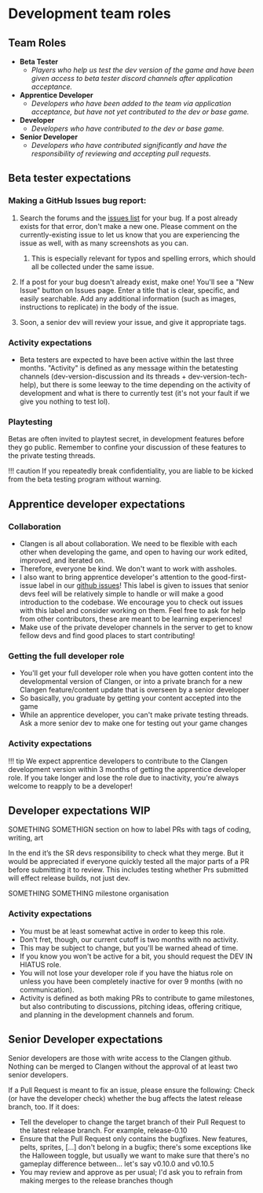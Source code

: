 # Development team roles

## Team Roles
- **Beta Tester**
    - _Players who help us test the dev version of the game and have been given access to beta tester discord channels after application acceptance._
- **Apprentice Developer**
    - _Developers who have been added to the team via application acceptance, but have not yet contributed to the dev or base game._
- **Developer**
    - _Developers who have contributed to the dev or base game._
- **Senior Developer**
    - _Developers who have contributed significantly and have the responsibility of reviewing and accepting pull requests._

## Beta tester expectations

### Making a GitHub Issues bug report: 
1. Search the forums and the [issues list](https://github.com/ClanGenOfficial/clangen/issues) for your bug. If a post already exists for that error, don't make a new one. Please comment on the currently-existing issue to let us know that you are experiencing the issue as well, with as many screenshots as you can. 
    1. This is especially relevant for typos and spelling errors, which should all be collected under the same issue.

2.  If a post for your bug doesn't already exist, make one! You'll see a "New Issue" button on Issues page. Enter a title that is clear, specific, and easily searchable. Add any additional information (such as images, instructions to replicate) in the body of the issue. 

3.  Soon, a senior dev will review your issue, and give it appropriate tags.

### Activity expectations 

- Beta testers are expected to have been active within the last three months. "Activity" is defined as any message within the betatesting channels (⁠dev-version-discussion and its threads + ⁠dev-version-tech-help), but there is some leeway to the time depending on the activity of development and what is there to currently test (it's not your fault if we give you nothing to test lol).



### Playtesting

Betas are often invited to playtest secret, in development features before they go public. Remember to confine your discussion of these features to the private testing threads. 

!!! caution
    If you repeatedly break confidentiality, you are liable to be kicked from the beta testing program without warning.

## Apprentice developer expectations

### Collaboration
- Clangen is all about collaboration. We need to be flexible with each other when developing the game, and open to having our work edited, improved, and iterated on.
- Therefore, everyone be kind. We don't want to work with assholes.
- I also want to bring apprentice developer's attention to the good-first-issue label in our [github issues](https://github.com/ClanGenOfficial/clangen/issues)!  This label is given to issues that senior devs feel will be relatively simple to handle or will make a good introduction to the codebase.  We encourage you to check out issues with this label and consider working on them.  Feel free to ask for help from other contributors, these are meant to be learning experiences!
- Make use of the private developer channels in the server to get to know fellow devs and find good places to start contributing!


### Getting the full developer role
- You'll get your full developer role when you have gotten content into the developmental version of Clangen, or into a private branch for a new Clangen feature/content update that is overseen by a senior developer
- So basically, you graduate by getting your content accepted into the game
- While an apprentice developer, you can't make private testing threads. Ask a more senior dev to make one for testing out your game changes

### Activity expectations

!!! tip
    We expect apprentice developers to contribute to the Clangen development version within 3 months of getting the apprentice developer role. If you take longer and lose the role due to inactivity, you're always welcome to reapply to be a developer!


## Developer expectations WIP

SOMETHING SOMETHIGN section on how to label PRs with tags of coding, writing, art

In the end it’s the SR devs responsibility to check what they merge. But it would be appreciated if everyone quickly tested all the major parts of a PR before submitting it to review. This includes testing whether Prs submitted will effect release builds, not just dev.

SOMETHING SOMETHING milestone organisation

### Activity expectations

- You must be at least somewhat active in order to keep this role. 
- Don't fret, though, our current cutoff is two months with no activity. 
- This may be subject to change, but you'll be warned ahead of time. 
- If you know you won't be active for a bit, you should request the DEV IN HIATUS role. 
- You will not lose your developer role if you have the hiatus role on unless you have been completely inactive for over 9 months (with no communication).
- Activity is defined as both making PRs to contribute to game milestones, but also contributing to discussions, pitching ideas, offering critique, and planning in the development channels and forum. 

## Senior Developer expectations

Senior developers are those with write access to the Clangen github. Nothing can be merged to Clangen without the approval of at least two senior developers.

If a Pull Request is meant to fix an issue, please ensure the following: Check (or have the developer check) whether the bug affects the latest release branch, too. If it does:

- Tell the developer to change the target branch of their Pull Request to the latest release branch. For example, release-0.10
- Ensure that the Pull Request only contains the bugfixes. New features, pelts, sprites, [...] don't belong in a bugfix; there's some exceptions like the Halloween toggle, but usually we want to make sure that there's no gameplay difference between... let's say v0.10.0 and v0.10.5
- You may review and approve as per usual; I'd ask you to refrain from making merges to the release branches though


